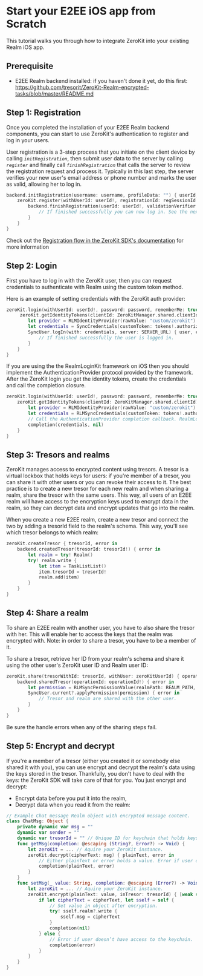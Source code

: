 # Start your E2EE iOS app from Scratch
This tutorial walks you through how to integrate ZeroKit into your existing Realm iOS app.

## Prerequisite

* E2EE Realm backend installed: if you haven't done it yet, do this first: https://github.com/tresorit/ZeroKit-Realm-encrypted-tasks/blob/master/README.md

## Step 1: Registration
Once you completed the installation of your E2EE Realm backend components, you can start to use ZeroKit's authentication to register and log in your users.

User registration is a 3-step process that you initiate on the client device by calling _`initRegistration`_, then submit user data to the server by calling _`register`_ and finally call _`finishRegistration`_ that calls the server to review the registration request and process it. Typically in this last step, the server verifies your new user's email address or phone number and marks the user as valid, allowing her to log in.

```swift
backend.initRegistration(username: username, profileData: "") { userId, regSessionId, error in
    zeroKit.register(withUserId: userId!, registrationId: regSessionId!, password: password) { regValidationVerifier, error in
        backend.finishRegistration(userId: userId!, validationVerifier: regValidationVerifier!) { error in
            // If finished successfully you can now log in. See the next step.
        }
    }
}
```

Check out the [Registration flow in the ZeroKit SDK's documentation](https://tresorit.com/zerokit/docs/Common_flows.html) for more information

## Step 2: Login
First you have to log in with the ZeroKit user, then you can request credentials to authenticate with Realm using the custom token method.

Here is an example of setting credentials with the ZeroKit auth provider:

```swift
zeroKit.login(withUserId: userId!, password: password, rememberMe: true) { error in
     zeroKit.getIdentityTokens(clientId: ZeroKitManager.shared.clientId) { tokens, error in
        let provider = RLMIdentityProvider(rawValue: "custom/zerokit")
        let credentials = SyncCredentials(customToken: tokens!.authorizationCode, provider: provider)
        SyncUser.logIn(with: credentials, server: SERVER_URL) { user, error in
            // If finished successfully the user is logged in.
        }
    }
}
```

If you are using the the RealmLoginKit framework on iOS then you should implement the AuthenticationProvider protocol provided by the framework. After the ZeroKit login you get the identity tokens, create the credentials and call the completion closure.

```swift
zeroKit.login(withUserId: userId!, password: password, rememberMe: true) { error in
    zeroKit.getIdentityTokens(clientId: ZeroKitManager.shared.clientId) { tokens, error in
        let provider = RLMIdentityProvider(rawValue: "custom/zerokit")
        let credentials = RLMSyncCredentials(customToken: tokens!.authorizationCode, provider: provider, userInfo: nil)
        // Call the AuthenticationProvider completion callback. RealmLoginKit will perform the authentication using the credentials.
        completion(credentials, nil)
    }
}
```

## Step 3: Tresors and realms

ZeroKit manages access to encrypted content using tresors. A tresor is a virtual lockbox that holds keys for users: if you're member of a tresor, you can share it with other users or you can revoke their access to it. The best practice is to create a new tresor for each new realm and when sharing a realm, share the tresor with the same users. This way, all users of an E2EE realm will have access to the encryption keys used to encrypt data in the realm, so they can decrypt data and encrypt updates that go into the realm.

When you create a new E2EE realm, create a new tresor and connect the two by adding a tresorId field to the realm's schema. This way, you'll see which tresor belongs to which realm:

```swift
zeroKit.createTresor { tresorId, error in
    backend.createdTresor(tresorId: tresorId!) { error in
        let realm = try! Realm()
        try! realm.write {
            let item = TaskListList()
            item.tresorId = tresorId!
            realm.add(item)
        }
    }
}
```

## Step 4: Share a realm

To share an E2EE realm with another user, you have to also share the tresor with her. This will enable her to access the keys that the realm was encrypted with. Note: in order to share a tresor, you have to be a member of it.

To share a tresor, retrieve her ID from your realm's schema and share it using the other user's ZeroKit user ID and Realm user ID:

```swift
zeroKit.share(tresorWithId: tresorId, withUser: zeroKitUserId) { operationId, error in
    backend.sharedTresor(operationId: operationId!) { error in
        let permission = RLMSyncPermissionValue(realmPath: REALM_PATH, userID: realmUserId, accessLevel: .write)
        SyncUser.current?.applyPermission(permission) { error in
            // Tresor and realm are shared with the other user.
        }
    }
}
```

Be sure the handle errors when any of the sharing steps fail.

## Step 5: Encrypt and decrypt

If you're a member of a tresor (either you created it or somebody else shared it with you), you can use encrypt and decrypt the realm's data using the keys stored in the tresor. Thankfully, you don't have to deal with the keys: the ZeroKit SDK will take care of that for you. You just encrypt and decrypt:

  * Encrypt data before you put it into the realm,
  * Decrypt data when you read it from the realm:

```swift
// Example Chat message Realm object with encrypted message content.
class ChatMsg: Object {
    private dynamic var msg = ""
    dynamic var sender = ""
    dynamic var tresorId = "" // Unique ID for keychain that holds keys to this chat.
    func getMsg(completion: @escaping (String?, Error?) -> Void) {
        let zeroKit = ... // Aquire your ZeroKit instance.
        zeroKit.decrypt(cipherText: msg) { plainText, error in
            // Either plainText or error holds a value. Error if user doesn’t have access to the keychain.
            completion(plainText, error)
        }
    }
    func setMsg(_ value: String, completion: @escaping (Error?) -> Void) {
        let zeroKit = ... // Aquire your ZeroKit instance.
        zeroKit.encrypt(plainText: value, inTresor: tresorId) { [weak self] cipherText, error in
            if let cipherText = cipherText, let sself = self {
                // Set value in object after encryption.
                try! sself.realm?.write {
                    sself.msg = cipherText
                }
                completion(nil)
            } else {
                // Error if user doesn’t have access to the keychain.
                completion(error)
            }
        }
    }
}
```

